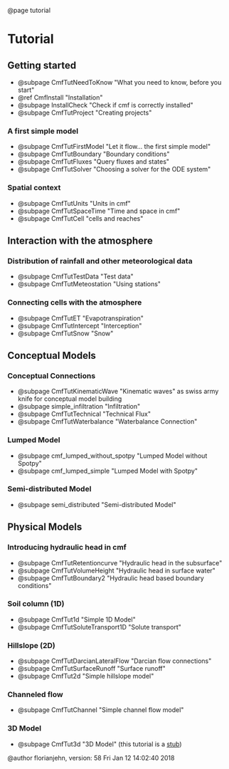 @page tutorial

# Tutorial


## Getting started
  - @subpage CmfTutNeedToKnow "What you need to know, before you start"
  - @ref CmfInstall "Installation"
  - @subpage InstallCheck "Check if cmf is correctly installed"
  - @subpage CmfTutProject "Creating projects"

### A first simple model

  - @subpage CmfTutFirstModel "Let it flow... the first simple model"
  - @subpage CmfTutBoundary "Boundary conditions"
  - @subpage CmfTutFluxes "Query fluxes and states"
  - @subpage CmfTutSolver "Choosing a solver for the ODE system"

### Spatial context

  - @subpage CmfTutUnits "Units in cmf"
  - @subpage CmfTutSpaceTime "Time and space in cmf"
  - @subpage CmfTutCell "cells and reaches"


## Interaction with the atmosphere

### Distribution of rainfall and other meteorological data

  - @subpage CmfTutTestData "Test data"
  - @subpage CmfTutMeteostation "Using stations"

### Connecting cells with the atmosphere 

  - @subpage CmfTutET "Evapotranspiration"
  - @subpage CmfTutIntercept "Interception"
  - @subpage CmfTutSnow "Snow"

## Conceptual Models

### Conceptual Connections

  - @subpage CmfTutKinematicWave "Kinematic waves" as swiss army knife 
    for conceptual model building
  - @subpage simple_infiltration "Infiltration"
  - @subpage CmfTutTechnical "Technical Flux"
  - @subpage CmfTutWaterbalance "Waterbalance Connection"
  
### Lumped Model

  - @subpage cmf_lumped_without_spotpy "Lumped Model without Spotpy"
  - @subpage cmf_lumped_simple "Lumped Model with Spotpy"

### Semi-distributed Model

  - @subpage semi_distributed "Semi-distributed Model"

## Physical Models

### Introducing hydraulic head in cmf

  - @subpage CmfTutRetentioncurve "Hydraulic head in the subsurface"
  - @subpage CmfTutVolumeHeight "Hydraulic head in surface water"
  - @subpage CmfTutBoundary2 "Hydraulic head based boundary conditions"

### Soil column (1D)

  - @subpage CmfTut1d "Simple 1D Model"
  - @subpage CmfTutSoluteTransport1D "Solute transport"

### Hillslope (2D)

  - @subpage CmfTutDarcianLateralFlow "Darcian flow connections"
  - @subpage CmfTutSurfaceRunoff "Surface runoff"
  - @subpage CmfTut2d "Simple hillslope model"

### Channeled flow

  - @subpage CmfTutChannel "Simple channel flow model"

### 3D Model

  - @subpage CmfTut3d "3D Model" (this tutorial is a
    [stub](WikiPedia:Wikipedia:stub))


@author florianjehn, version: 58 Fri Jan 12 14:02:40 2018
